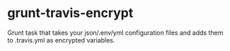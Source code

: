 grunt-travis-encrypt
====================

Grunt task that takes your json/.env/yml configuration files and adds them to .travis.yml as encrypted variables.
